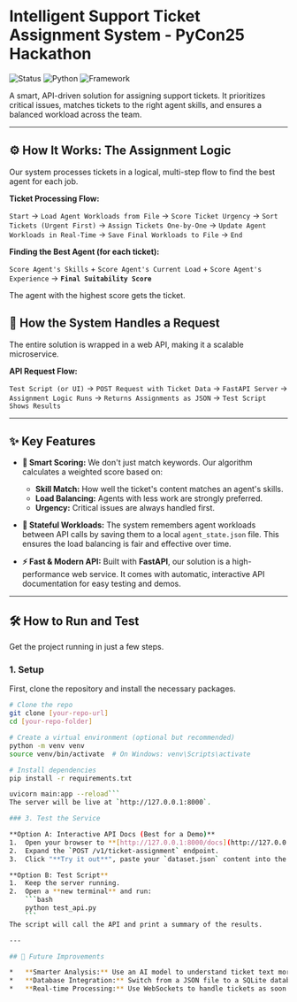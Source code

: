 # Intelligent Support Ticket Assignment System - PyCon25 Hackathon

![Status](https://img.shields.io/badge/Status-Complete-brightgreen)
![Python](https://img.shields.io/badge/Python-3.9+-blue)
![Framework](https://img.shields.io/badge/Framework-FastAPI-blueviolet)

A smart, API-driven solution for assigning support tickets. It prioritizes critical issues, matches tickets to the right agent skills, and ensures a balanced workload across the team.

---

## ⚙️ How It Works: The Assignment Logic

Our system processes tickets in a logical, multi-step flow to find the best agent for each job.

**Ticket Processing Flow:**

`Start` -> `Load Agent Workloads from File` -> `Score Ticket Urgency` -> `Sort Tickets (Urgent First)` -> `Assign Tickets One-by-One` -> `Update Agent Workloads in Real-Time` -> `Save Final Workloads to File` -> `End`

**Finding the Best Agent (for each ticket):**

`Score Agent's Skills` + `Score Agent's Current Load` + `Score Agent's Experience` -> **`Final Suitability Score`**

The agent with the highest score gets the ticket.

## 🚀 How the System Handles a Request

The entire solution is wrapped in a web API, making it a scalable microservice.

**API Request Flow:**

`Test Script (or UI)` -> `POST Request with Ticket Data` -> `FastAPI Server` -> `Assignment Logic Runs` -> `Returns Assignments as JSON` -> `Test Script Shows Results`

---

## ✨ Key Features

*   **🧠 Smart Scoring:** We don't just match keywords. Our algorithm calculates a weighted score based on:
    *   **Skill Match:** How well the ticket's content matches an agent's skills.
    *   **Load Balancing:** Agents with less work are strongly preferred.
    *   **Urgency:** Critical issues are always handled first.

*   **💾 Stateful Workloads:** The system remembers agent workloads between API calls by saving them to a local `agent_state.json` file. This ensures the load balancing is fair and effective over time.

*   **⚡ Fast & Modern API:** Built with **FastAPI**, our solution is a high-performance web service. It comes with automatic, interactive API documentation for easy testing and demos.

---

## 🛠️ How to Run and Test

Get the project running in just a few steps.

### 1. Setup
First, clone the repository and install the necessary packages.
```bash
# Clone the repo
git clone [your-repo-url]
cd [your-repo-folder]

# Create a virtual environment (optional but recommended)
python -m venv venv
source venv/bin/activate  # On Windows: venv\Scripts\activate

# Install dependencies
pip install -r requirements.txt

uvicorn main:app --reload```
The server will be live at `http://127.0.0.1:8000`.

### 3. Test the Service

**Option A: Interactive API Docs (Best for a Demo)**
1.  Open your browser to **[http://127.0.0.1:8000/docs](http://127.0.0.1:8000/docs)**.
2.  Expand the `POST /v1/ticket-assignment` endpoint.
3.  Click "**Try it out**", paste your `dataset.json` content into the request body, and click "**Execute**".

**Option B: Test Script**
1.  Keep the server running.
2.  Open a **new terminal** and run:
    ```bash
    python test_api.py
    ```
The script will call the API and print a summary of the results.

---

## 🔮 Future Improvements

*   **Smarter Analysis:** Use an AI model to understand ticket text more deeply.
*   **Database Integration:** Switch from a JSON file to a SQLite database for better data management.
*   **Real-time Processing:** Use WebSockets to handle tickets as soon as they are created.